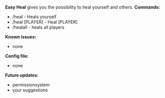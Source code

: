 **Easy Heal** gives you the possibility to heal yourself and others.
**Commands:**


* /heal - Heals yourself
* /heal [PLAYER] - Heal [PLAYER]
* /healall - heals all players


**Known issues:**


* none


**Config file:**


* none


**Future updates:**


* permissionsystem
* your suggestions

[](http://phc-rust.jimdo.com/donations/)